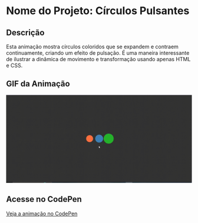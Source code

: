 # Nome do Projeto: Círculos Pulsantes

## Descrição
Esta animação mostra círculos coloridos que se expandem e contraem continuamente, criando um efeito de pulsação. É uma maneira interessante de ilustrar a dinâmica de movimento e transformação usando apenas HTML e CSS.

## GIF da Animação
![Círculos Pulsantes](/animacao.gif)

## Acesse no CodePen
[Veja a animação no CodePen](https://codepen.io/vitorSiquera/pen/rNgMEwb)
